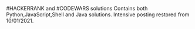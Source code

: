 #HACKERRANK and #CODEWARS solutions
Contains both Python,JavaScript,Shell and Java solutions.
Intensive posting restored from 10/01/2021.





